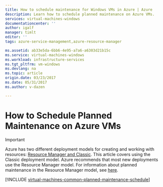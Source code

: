 ```yaml
---
title: How to schedule maintenance for Windows VMs in Azure | Azure
description: Learn how to schedule planned maintenance on Azure VMs.
services: virtual-machines-windows
documentationcenter: ''
author: igalf
manager: timlt
editor: ''
tags: azure-service-management,azure-resource-manager

ms.assetid: ab33e5da-6bb6-4e95-a7a6-a6303d21b15c
ms.service: virtual-machines-windows
ms.workload: infrastructure-services
ms.tgt_pltfrm: vm-windows
ms.devlang: na
ms.topic: article
origin.date: 03/23/2017
ms.date: 05/31/2017
ms.author: v-dazen

---
```

# How to Schedule Planned Maintenance on Azure VMs
> [!IMPORTANT]
> Azure has two different deployment models for creating and working with resources: [Resource Manager and Classic](../../resource-manager-deployment-model.md). This article covers using the Classic deployment model. Azure recommends that most new deployments use the Resource Manager model. For information about planned maintenance in the Resource Manager model, see [here](planned-maintenance.md?toc=%2fvirtual-machines%2fwindows%2ftoc.json).

[!INCLUDE [virtual-machines-common-planned-maintenance-schedule](../../../includes/virtual-machines-common-planned-maintenance-schedule.md)]
